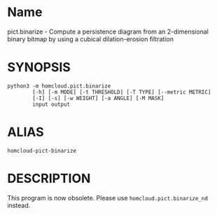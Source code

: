 # Name

pict.binarize - Compute a persistence diagram from an 2-dimensional binary bitmap by using a cubical dilation-erosion filtration

# SYNOPSIS

    python3 -m homcloud.pict.binarize
            [-h] [-m MODE] [-t THRESHOLD] [-T TYPE] [--metric METRIC] 
            [-I] [-s] [-w WEIGHT] [-a ANGLE] [-M MASK]
            input output

# ALIAS

    homcloud-pict-binarize

# DESCRIPTION

This program is now obsolete. Please use `homcloud.pict.binarize_nd` instead.
